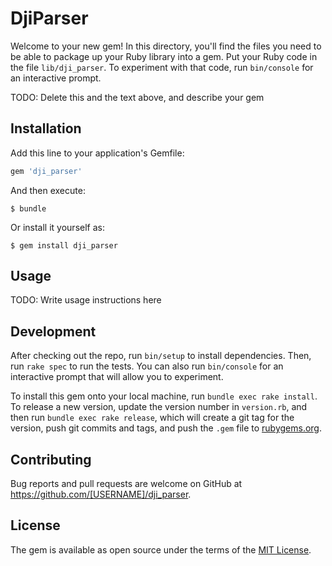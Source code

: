 # DjiParser

Welcome to your new gem! In this directory, you'll find the files you need to be able to package up your Ruby library into a gem. Put your Ruby code in the file `lib/dji_parser`. To experiment with that code, run `bin/console` for an interactive prompt.

TODO: Delete this and the text above, and describe your gem

## Installation

Add this line to your application's Gemfile:

```ruby
gem 'dji_parser'
```

And then execute:

    $ bundle

Or install it yourself as:

    $ gem install dji_parser

## Usage

TODO: Write usage instructions here

## Development

After checking out the repo, run `bin/setup` to install dependencies. Then, run `rake spec` to run the tests. You can also run `bin/console` for an interactive prompt that will allow you to experiment.

To install this gem onto your local machine, run `bundle exec rake install`. To release a new version, update the version number in `version.rb`, and then run `bundle exec rake release`, which will create a git tag for the version, push git commits and tags, and push the `.gem` file to [rubygems.org](https://rubygems.org).

## Contributing

Bug reports and pull requests are welcome on GitHub at https://github.com/[USERNAME]/dji_parser.


## License

The gem is available as open source under the terms of the [MIT License](http://opensource.org/licenses/MIT).

